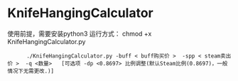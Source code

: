 # KnifeHangingCalculator
使用前提，需要安装python3
运行方式： chmod +x KnifeHangingCalculator.py

          ./KnifeHangingCalculator.py -buff < buff购买价 >  -spp < steam卖出价 >  -q <数量>   [可选项 -dp <0.8697> 比例调整(默认Steam比例(0.8697)，一般情况下无需更改.)]